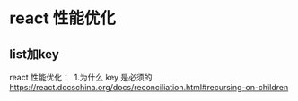 # react 性能优化

## list加key

react 性能优化：
​ 1.为什么 key 是必须的
    <https://react.docschina.org/docs/reconciliation.html#recursing-on-children>
